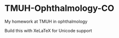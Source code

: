 TMUH-Ophthalmology-CO
=====================
My homework at TMUH in ophthalmology

Build this with XeLaTeX for Unicode support
